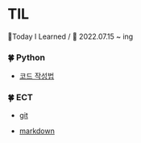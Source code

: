 # TIL
📑Today I Learned / 📆 2022.07.15 ~ ing



### 🍀 Python
- [코드 작성법](https://github.com/subin3277/TIL/blob/main/Python/%EC%BD%94%EB%93%9C%20%EC%9E%91%EC%84%B1%EB%B2%95.md)


### 🍀 ECT

- [git](https://github.com/subin3277/TIL/tree/main/git/git.md)

- [markdown](https://github.com/subin3277/TIL/blob/main/markdown/markdown.md)
